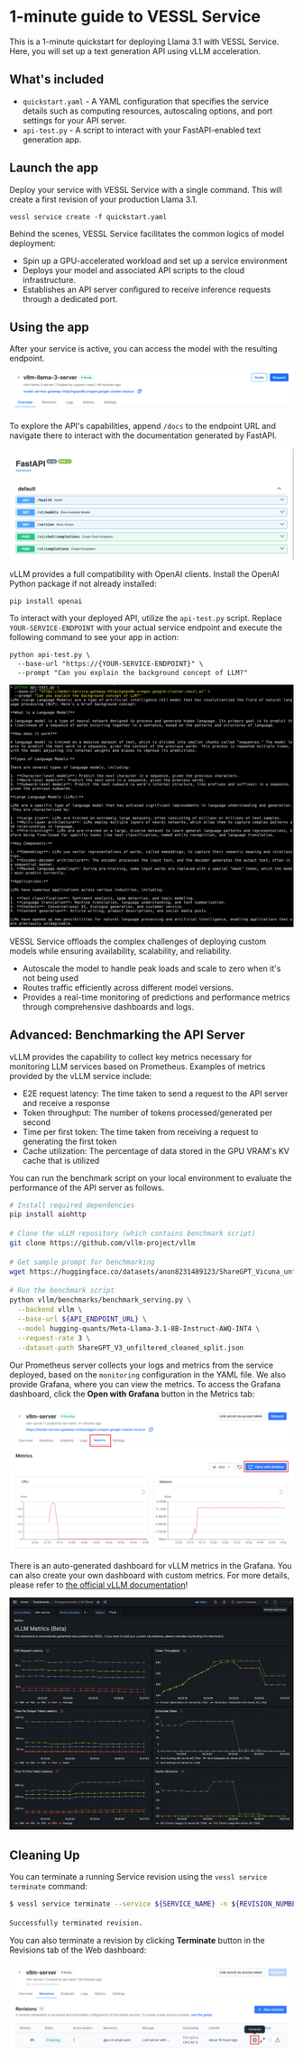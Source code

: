 # 1-minute guide to VESSL Service

This is a 1-minute quickstart for deploying Llama 3.1 with VESSL Service. Here, you will set up a text generation API using vLLM acceleration.

## What's included
* `quickstart.yaml` - A YAML configuration that specifies the service details such as computing resources, autoscaling options, and port settings for your API server.
* `api-test.py` - A script to interact with your FastAPI-enabled text generation app.

## Launch the app

Deploy your service with VESSL Service with a single command. This will create a first revision of your production Llama 3.1.
```
vessl service create -f quickstart.yaml
```

Behind the scenes, VESSL Service facilitates the common logics of model deployment:

* Spin up a GPU-accelerated workload and set up a service environment
* Deploys your model and associated API scripts to the cloud infrastructure.
* Establishes an API server configured to receive inference requests through a dedicated port.

## Using the app
After your service is active, you can access the model with the resulting endpoint.

![](assets/endpoint.png)

To explore the API's capabilities, append `/docs` to the endpoint URL and navigate there to interact with the documentation generated by FastAPI.
 
![](assets/fastapi.png)

vLLM provides a full compatibility with OpenAI clients. Install the OpenAI Python package if not already installed:

```
pip install openai
```
To interact with your deployed API, utilize the `api-test.py` script. Replace `YOUR-SERVICE-ENDPOINT` with your actual service endpoint and execute the following command to see your app in action:

```
python api-test.py \
  --base-url "https://{YOUR-SERVICE-ENDPOINT}" \
  --prompt "Can you explain the background concept of LLM?"
```

![](assets/result.png)

VESSL Service offloads the complex challenges of deploying custom models while ensuring availability, scalability, and reliability.
* Autoscale the model to handle peak loads and scale to zero when it's not being used
* Routes traffic efficiently across different model versions.
* Provides a real-time monitoring of predictions and performance metrics through comprehensive dashboards and logs.


## Advanced: Benchmarking the API Server

vLLM provides the capability to collect key metrics necessary for monitoring LLM services based on Prometheus. Examples of metrics provided by the vLLM service include:
* E2E request latency: The time taken to send a request to the API server and receive a response
* Token throughput: The number of tokens processed/generated per second
* Time per first token: The time taken from receiving a request to generating the first token
* Cache utilization: The percentage of data stored in the GPU VRAM's KV cache that is utilized

You can run the benchmark script on your local environment to evaluate the performance of the API server as follows.

```sh
# Install required dependencies
pip install aiohttp

# Clone the vLLM repository (which contains benchmark script)
git clone https://github.com/vllm-project/vllm

# Get sample prompt for benchmarking
wget https://huggingface.co/datasets/anon8231489123/ShareGPT_Vicuna_unfiltered/resolve/main/ShareGPT_V3_unfiltered_cleaned_split.json

# Run the benchmark script
python vllm/benchmarks/benchmark_serving.py \
  --backend vllm \
  --base-url ${API_ENDPOINT_URL} \
  --model hugging-quants/Meta-Llama-3.1-8B-Instruct-AWQ-INT4 \
  --request-rate 3 \
  --dataset-path ShareGPT_V3_unfiltered_cleaned_split.json 
```

Our Prometheus server collects your logs and metrics from the service deployed, based on the `monitoring` configuration in the YAML file. We also provide Grafana, where you can view the metrics. To access the Grafana dashboard, click the **Open with Grafana** button in the Metrics tab:

![](assets/service-grafana-button.png)

There is an auto-generated dashboard for vLLM metrics in the Grafana. You can also create your own dashboard with custom metrics. For more details, please refer to [the official vLLM documentation](https://github.com/vllm-project/vllm/tree/main/examples/production_monitoring)!

![](assets/vllm-grafana.png)


## Cleaning Up

You can terminate a running Service revision using the `vessl service terminate` command:

```sh
$ vessl service terminate --service ${SERVICE_NAME} -n ${REVISION_NUMBER}

Successfully terminated revision.
```

You can also terminate a revision by clicking **Terminate** button in the Revisions tab of the Web dashboard:

![](assets/service-terminate.png)
